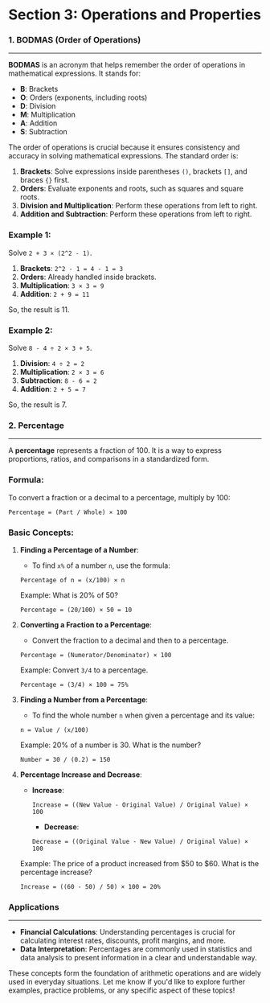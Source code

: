 **Section 3: Operations and Properties**
===============================

### 1. BODMAS (Order of Operations)
--------------------------------

**BODMAS** is an acronym that helps remember the order of operations in mathematical expressions. It stands for:

* **B**: Brackets
* **O**: Orders (exponents, including roots)
* **D**: Division
* **M**: Multiplication
* **A**: Addition
* **S**: Subtraction

The order of operations is crucial because it ensures consistency and accuracy in solving mathematical expressions. The standard order is:

1. **Brackets**: Solve expressions inside parentheses `()`, brackets `[]`, and braces `{}` first.
2. **Orders**: Evaluate exponents and roots, such as squares and square roots.
3. **Division and Multiplication**: Perform these operations from left to right.
4. **Addition and Subtraction**: Perform these operations from left to right.

### Example 1:
Solve `2 + 3 × (2^2 - 1)`.

1. **Brackets**: `2^2 - 1 = 4 - 1 = 3`
2. **Orders**: Already handled inside brackets.
3. **Multiplication**: `3 × 3 = 9`
4. **Addition**: `2 + 9 = 11`

So, the result is 11.

### Example 2:
Solve `8 - 4 ÷ 2 × 3 + 5`.

1. **Division**: `4 ÷ 2 = 2`
2. **Multiplication**: `2 × 3 = 6`
3. **Subtraction**: `8 - 6 = 2`
4. **Addition**: `2 + 5 = 7`

So, the result is 7.

### 2. Percentage
-------------

A **percentage** represents a fraction of 100. It is a way to express proportions, ratios, and comparisons in a standardized form.

### Formula:
To convert a fraction or a decimal to a percentage, multiply by 100:
```
Percentage = (Part / Whole) × 100
```

### Basic Concepts:

1. **Finding a Percentage of a Number**:
    - To find `x%` of a number `n`, use the formula:
    ```
    Percentage of n = (x/100) × n
    ```
    Example: What is 20% of 50?
    ```
    Percentage = (20/100) × 50 = 10
    ```

2. **Converting a Fraction to a Percentage**:
    - Convert the fraction to a decimal and then to a percentage.
    ```
    Percentage = (Numerator/Denominator) × 100
    ```

    Example: Convert `3/4` to a percentage.
    ```
    Percentage = (3/4) × 100 = 75%
    ```

3. **Finding a Number from a Percentage**:
    - To find the whole number `n` when given a percentage and its value:
    ```
    n = Value / (x/100)
    ```

    Example: 20% of a number is 30. What is the number?
    ```
    Number = 30 / (0.2) = 150
    ```

4. **Percentage Increase and Decrease**:
    - **Increase**:
        ```
        Increase = ((New Value - Original Value) / Original Value) × 100
        ```
        - **Decrease**:
        ```
        Decrease = ((Original Value - New Value) / Original Value) × 100
        ```

    Example: The price of a product increased from $50 to $60. What is the percentage increase?
    ```
    Increase = ((60 - 50) / 50) × 100 = 20%
    ```

### Applications
----------------

* **Financial Calculations**: Understanding percentages is crucial for calculating interest rates, discounts, profit margins, and more.
* **Data Interpretation**: Percentages are commonly used in statistics and data analysis to present information in a clear and understandable way.

These concepts form the foundation of arithmetic operations and are widely used in everyday situations. Let me know if you'd like to explore further examples, practice problems, or any specific aspect of these topics!
